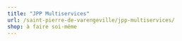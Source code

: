 ```yaml
---
title: "JPP Multiservices"
url: /saint-pierre-de-varengeville/jpp-multiservices/
shop: à faire soi-même
---
```

